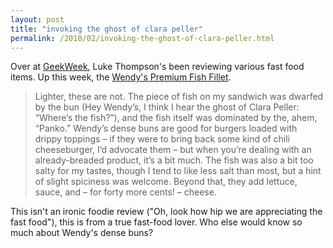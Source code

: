 ```yaml
---
layout: post
title: "invoking the ghost of clara peller"
permalink: /2010/02/invoking-the-ghost-of-clara-peller.html
---
```


<p>Over at <a href="http://www.geekweek.com/">GeekWeek</a>, Luke Thompson&#39;s been reviewing various fast food items. Up this week, the <a href="http://www.geekweek.com/2010/02/fast-food-review-wendys-premium-fish-fillet.html">Wendy&#39;s Premium Fish Fillet</a>.</p>

<blockquote><p>Lighter, these are not. The piece of
fish on my sandwich was dwarfed by the bun (Hey Wendy’s, I think I hear the ghost of Clara Peller: “Where’s the fish?”), and the fish itself was dominated by the, ahem, “Panko.” Wendy’s dense buns are good for burgers loaded with
drippy toppings – if they were to bring back some kind of chili cheeseburger,
I’d advocate them – but when you’re dealing with an already-breaded product,
it’s a bit much. The fish was also a bit too salty for my tastes, though I tend
to like less salt than most, but a hint of slight spiciness was welcome. Beyond
that, they add lettuce, sauce, and – for forty more cents! – cheese.</p></blockquote>

<p>This isn&#39;t an ironic foodie review (&quot;Oh, look how hip we are appreciating the fast food&quot;), this is from a true fast-food lover. Who else would know so much about Wendy&#39;s dense buns?</p>


